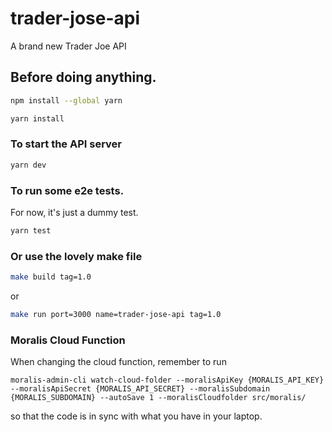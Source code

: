 # trader-jose-api

A brand new Trader Joe API

## Before doing anything.

```bash
npm install --global yarn
```

```bash
yarn install
```

### To start the API server

```bash
yarn dev
```

### To run some e2e tests.

For now, it's just a dummy test.

```bash
yarn test
```

### Or use the lovely make file

```bash
make build tag=1.0
```

or 

```bash
make run port=3000 name=trader-jose-api tag=1.0
```

### Moralis Cloud Function

When changing the cloud function, remember to run 
```
moralis-admin-cli watch-cloud-folder --moralisApiKey {MORALIS_API_KEY} --moralisApiSecret {MORALIS_API_SECRET} --moralisSubdomain {MORALIS_SUBDOMAIN} --autoSave 1 --moralisCloudfolder src/moralis/
```
so that the code is in sync with what you have in your laptop. 

